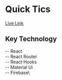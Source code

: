 # Quick Tics
[Live Link](https://quick-ticket-307.web.app/)


## Key Technology
-- React\
-- React Router\
-- React Hooks\
-- Material Ui\
-- Firebase\
